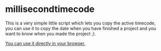 # millisecondtimecode

This is a very simple little script which lets you copy the active timecode, you can use it to copy the date when you have finished a project and you want to know when you made the project ;).

[You can use it directly in your browser.](https://lymnyx.github.io/millisecondtimecode/)
